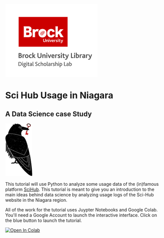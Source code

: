 ![DSL Logo](dsl_logo.png)

# Sci Hub Usage in Niagara

## A Data Science case Study

 

<img src="Sci-Hub_logo.png" alt="SciHub Logo" style="zoom:50%;" />



This tutorial will use Python to analyze some usage data of the (in)famous platform [SciHub](https://en.wikipedia.org/wiki/Sci-Hub). This tutorial is meant to give you an introduction to the main ideas behind data science by analyzing usage logs of the Sci-Hub website in the Niagara region.

All of the work for the tutorial uses Juypter Notebooks and Google Colab.
You'll need a Google Account to launch the interactive interface. Click on the blue button to launch the tutorial.

[![Open In Colab](https://colab.research.google.com/assets/colab-badge.svg)](https://colab.research.google.com/github/BrockDSL/SciHub_Workshop/blob/master/Exploring%20The%20Data.ipynb) 




